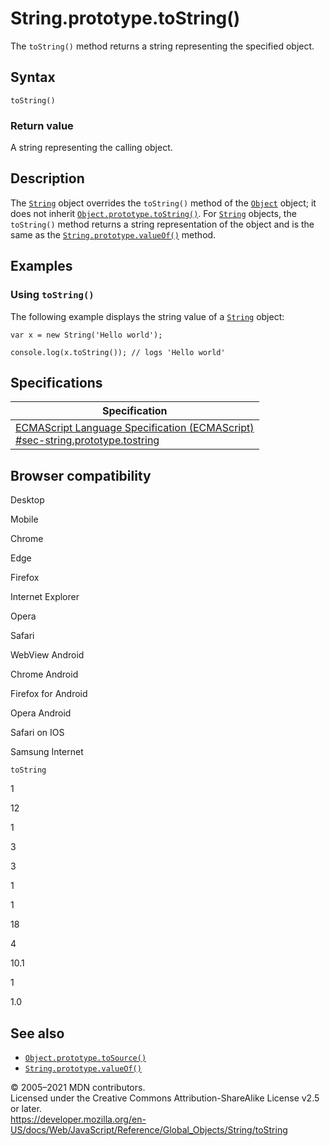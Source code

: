 String.prototype.toString()
===========================

The `toString()` method returns a string representing the specified object.

Syntax
------

    toString()

### Return value

A string representing the calling object.

Description
-----------

The [`String`](../string) object overrides the `toString()` method of the [`Object`](../object) object; it does not inherit [`Object.prototype.toString()`](../object/tostring). For [`String`](../string) objects, the `toString()` method returns a string representation of the object and is the same as the [`String.prototype.valueOf()`](valueof) method.

Examples
--------

### Using `toString()`

The following example displays the string value of a [`String`](../string) object:

    var x = new String('Hello world');

    console.log(x.toString()); // logs 'Hello world'

Specifications
--------------

<table><thead><tr class="header"><th>Specification</th></tr></thead><tbody><tr class="odd"><td><a href="https://tc39.es/ecma262/#sec-string.prototype.tostring">ECMAScript Language Specification (ECMAScript)<br />
<span class="small">#sec-string.prototype.tostring</span></a></td></tr></tbody></table>

Browser compatibility
---------------------

Desktop

Mobile

Chrome

Edge

Firefox

Internet Explorer

Opera

Safari

WebView Android

Chrome Android

Firefox for Android

Opera Android

Safari on IOS

Samsung Internet

`toString`

1

12

1

3

3

1

1

18

4

10.1

1

1.0

See also
--------

-   [`Object.prototype.toSource()`](../object/tosource)
-   [`String.prototype.valueOf()`](valueof)

© 2005–2021 MDN contributors.  
Licensed under the Creative Commons Attribution-ShareAlike License v2.5 or later.  
<a href="https://developer.mozilla.org/en-US/docs/Web/JavaScript/Reference/Global_Objects/String/toString" class="_attribution-link">https://developer.mozilla.org/en-US/docs/Web/JavaScript/Reference/Global_Objects/String/toString</a>
